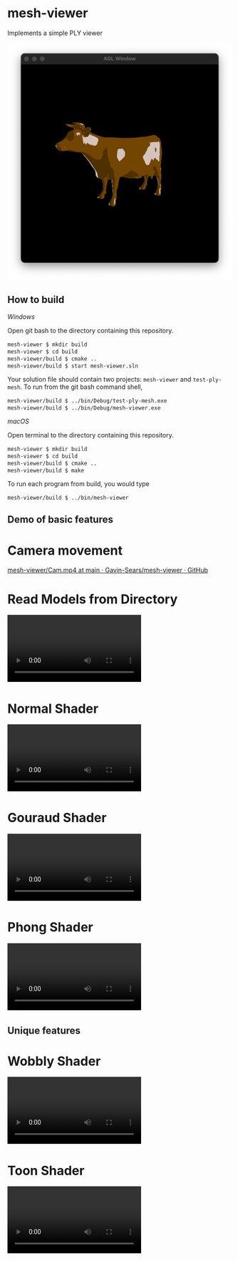 # mesh-viewer

Implements a simple PLY viewer

<img title="" src="README_images/toon_cow.png" alt="">

## How to build

*Windows*

Open git bash to the directory containing this repository.

```
mesh-viewer $ mkdir build
mesh-viewer $ cd build
mesh-viewer/build $ cmake ..
mesh-viewer/build $ start mesh-viewer.sln
```

Your solution file should contain two projects: `mesh-viewer` and `test-ply-mesh`.
To run from the git bash command shell, 

```
mesh-viewer/build $ ../bin/Debug/test-ply-mesh.exe
mesh-viewer/build $ ../bin/Debug/mesh-viewer.exe
```

*macOS*

Open terminal to the directory containing this repository.

```
mesh-viewer $ mkdir build
mesh-viewer $ cd build
mesh-viewer/build $ cmake ..
mesh-viewer/build $ make
```

To run each program from build, you would type

```
mesh-viewer/build $ ../bin/mesh-viewer
```

## Demo of basic features

# Camera movement



[mesh-viewer/Cam.mp4 at main · Gavin-Sears/mesh-viewer · GitHub](https://github.com/Gavin-Sears/mesh-viewer/blob/main/README_images/Cam.mp4)



# Read Models from Directory

<video width="window.innerWidth" controls>
    <source src="/README_images/Models.mp4" type="video/mp4">
</video>

# Normal Shader

<video width="window.innerWidth" controls>
    <source src="/README_images/Normal_Shader.mp4" type="video/mp4">
</video>

# Gouraud Shader

<video width="window.innerWidth" controls>
    <source src="/README_images/Gouraud_Shader.mp4" type="video/mp4">
</video>

# Phong Shader

<video width="window.innerWidth" controls>
    <source src="/README_images/Phong_Shader.mp4" type="video/mp4">
</video>

## Unique features

# Wobbly Shader

<video width="window.innerWidth" controls>
    <source src="/README_images/Wobbly_Shader.mp4" type="video/mp4">
</video>

# Toon Shader

<video width="window.innerWidth" controls>
    <source src="/README_images/Toon_Shader.mp4" type="video/mp4">
</video>
